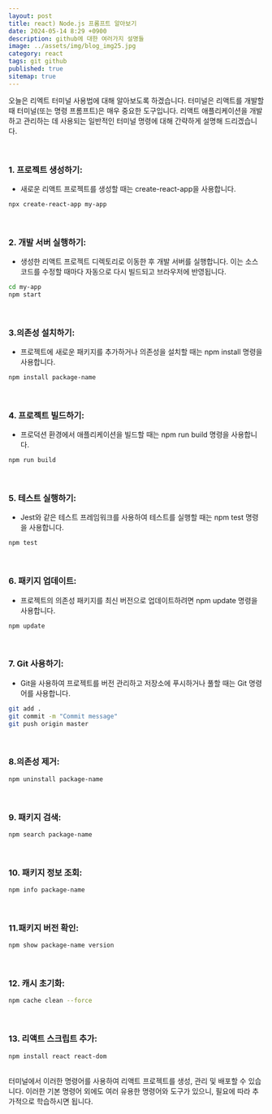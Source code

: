 ```yaml
---
layout: post
title: react) Node.js 프롬프트 알아보기
date: 2024-05-14 8:29 +0900
description: github에 대한 여러가지 설명들
image: ../assets/img/blog_img25.jpg
category: react
tags: git github
published: true
sitemap: true
---
```

오늘은 리엑트 터미널 사용법에 대해 알아보도록 하겠습니다. 터미널은 리액트를 개발할 때 터미널(또는 명령 프롬프트)은 매우 중요한 도구입니다. 리액트 애플리케이션을 개발하고 관리하는 데 사용되는 일반적인 터미널 명령에 대해 간략하게 설명해 드리겠습니다.   

<br>

### 1. 프로젝트 생성하기:
- 새로운 리액트 프로젝트를 생성할 때는 create-react-app을 사용합니다.

````bash
npx create-react-app my-app
````

<br>

### 2. 개발 서버 실행하기: 
- 생성한 리액트 프로젝트 디렉토리로 이동한 후 개발 서버를 실행합니다. 이는 소스 코드를 수정할 때마다 자동으로 다시 빌드되고 브라우저에 반영됩니다.


````bash
cd my-app
npm start
````

<br>

### 3.의존성 설치하기:
- 프로젝트에 새로운 패키지를 추가하거나 의존성을 설치할 때는 npm install 명령을 사용합니다.

````bash
npm install package-name
````

<br>

### 4. 프로젝트 빌드하기:
- 프로덕션 환경에서 애플리케이션을 빌드할 때는 npm run build 명령을 사용합니다.

````bash
npm run build
````

<br>

### 5. 테스트 실행하기:
- Jest와 같은 테스트 프레임워크를 사용하여 테스트를 실행할 때는 npm test 명령을 사용합니다.

````bash
npm test
````

<br>

### 6. 패키지 업데이트: 
- 프로젝트의 의존성 패키지를 최신 버전으로 업데이트하려면 npm update 명령을 사용합니다.

````bash
npm update
````

<br>

### 7. Git 사용하기:
- Git을 사용하여 프로젝트를 버전 관리하고 저장소에 푸시하거나 풀할 때는 Git 명령어를 사용합니다.

````bash
git add .
git commit -m "Commit message"
git push origin master
````

<br>

### 8.의존성 제거:

````bash
npm uninstall package-name
````

<br>

### 9. 패키지 검색:

````bash
npm search package-name
````

<br>

### 10. 패키지 정보 조회:

````bash
npm info package-name
````

<br>

### 11.패키지 버전 확인:

````bash
npm show package-name version
````

<br>

### 12. 캐시 초기화:

````bash
npm cache clean --force
````
<br>

### 13. 리액트 스크립트 추가:

````bash
npm install react react-dom
````
<br>
터미널에서 이러한 명령어를 사용하여 리액트 프로젝트를 생성, 관리 및 배포할 수 있습니다. 이러한 기본 명령어 외에도 여러 유용한 명령어와 도구가 있으니, 필요에 따라 추가적으로 학습하시면 됩니다.

